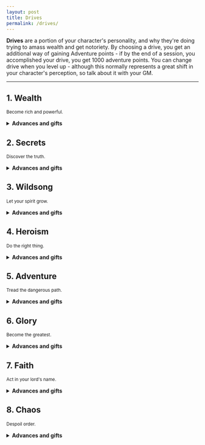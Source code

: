 ```yaml
---
layout: post
title: Drives
permalink: /drives/
---
```

<b>Drives</b> are a portion of your character's personality, and why they're doing trying to amass wealth and get notoriety. By choosing a drive, you get an additional way of gaining Adventure points - if by the end of a session, you accomplished your drive, you get 1000 adventure points. You can change drive when you level up - although this normally represents a great shift in your character's perception, so talk about it with your GM.

***
## 1. Wealth
<small>Become rich and powerful.</small>

<details markdown="1">
<summary><b>Advances and gifts</b></summary>

<h3>Advances</h3>

1. <b>Minor</b> - Acquire 1000c after an excursion.
2. <b>Minor</b> - Put the rest of your team in more danger in the pursuit of treasure.
3. <b>Minor</b> - Be known on a first-name basis by 3 influential people - for better or for worse.
4. <b>Minor</b> - Sabotage someone's connections.
5. <b>Minor</b> - Display your wealth ostentatiously.
6. <b>Minor</b> - Make an offer someone can't refuse.
7. <b>Minor</b> - Host and pay for an extravagant party in town.
8. <b>Minor</b> - Marry into wealth.
9. <b>Minor</b> - Steal something off of someone without them noticing.
10. <b>Minor</b> - Have an NPC be deeply indebted to you.
11. <b>Minor</b> - Have all your items taken from you.
12. <b>Minor</b> - Invoke the name of one of your contacts to get what you want.
13. <b>Minor</b> - Be part of a restricted group of NPCs.
14. <b>Minor</b> - Spend 1000c on something frivolous.
15. <b>Minor</b> - Gain access to useful information thanks to one of your contacts.
16. <b>Major</b> - Ally yourself with a powerful contact.
17. <b>Major</b> - Sell your soul in exchange for something you want.
18. <b>Major</b> - Betray a powerful contact.
19. <b>Major</b> - Become a lord, or receive a similarly powerful title.
20. <b>Major</b> - Successfully lead a heist that was thought to be impossible.

<h3>Minor gifts</h3>

1. <b></b> - 
2. <b></b> - 
3. <b></b> - 
4. <b></b> -
5. <b></b> -
6. <b></b> -
7. <b></b> -
8. <b></b> - Skill

<h3>Major gifts</h3>

1. <b></b> - 
2. <b></b> - 
3. <b></b> - 
4. <b></b> -

</details>

## 2. Secrets
<small>Discover the truth.</small>

<details markdown="1">
<summary><b>Advances and gifts</b></summary>

<h3>Advances</h3>

1. <b>Minor</b> - Allude to the events that brought you down the path of forbidden knowledge.
2. <b>Minor</b> - Put the acquisition of knowledge above preserving the lives of your allies.
3. <b>Minor</b> - Find out what someone was trying to conceal.
4. <b>Minor</b> - Destroy evidence that proves one of your theories to be false.
5. <b>Minor</b> - Find a language that no one knows how to speak.
6. <b>Minor</b> - Find a helpful text or painting.
7. <b>Minor</b> - Acquire a contact who has access to useful information.
8. <b>Minor</b> - Reveal your shocking findings to the public.
9. <b>Minor</b> - Establish a connection between two areas.
10. <b>Minor</b> - Dissect a rare creature in a lab.
11. <b>Minor</b> - Buy cutting-edge equipment and use it.
12. <b>Minor</b> - Get into trouble as someone discovers your shady past.
13. <b>Minor</b> - Let your curiosity lead you into danger.
14. <b>Minor</b> - Witness something no mortal mind can fathom.
15. <b>Minor</b> - Discover a link between two otherwise distinct objects.
16. <b>Major</b> - Become completely insane.
17. <b>Major</b> - Find out the truth behind a great secret.
18. <b>Major</b> - Participate in the elaboration of a conspiracy.
19. <b>Major</b> - Discover a source of forgotten knowledge.
20. <b>Major</b> - Discover precisely how to become immortal.

<h3>Minor gifts</h3>

1. <b>Mysteries</b> - 
2. <b></b> - 
3. <b></b> - 
4. <b></b> -
5. <b></b> -
6. <b></b> -
7. <b></b> -
8. <b></b> - Skill

<h3>Major gifts</h3>

1. <b></b> - 
2. <b></b> - 
3. <b></b> - 
4. <b></b> -

</details>

## 3. Wildsong
<small>Let your spirit grow.</small>

<details markdown="1">
<summary><b>Advances and gifts</b></summary>

<h3>Advances</h3>

1. <b>Minor</b> - Following a lengthy ritual, name That Which Is Nature. Only refer to it by this name henceforth.
2. <b>Minor</b> - See something from your dreams in real life.
3. <b>Minor</b> - Consume something from the deepest reaches of nature.
4. <b>Minor</b> - Perform a strange ritual at a loci of power.
5. <b>Minor</b> - Damage a town so that nature may grow there.
6. <b>Minor</b> - Sacrifice something you love to nature.
7. <b>Minor</b> - Allow a dangerous beast to live, even though you could have killed it.
8. <b>Minor</b> - Communicate with a representative of nature.
9. <b>Minor</b> - Witness an emissary of nature.
10. <b>Minor</b> - Receive insight from a druid, a hermit or something stranger still.
11. <b>Minor</b> - Consume the entirety of a beast your size (flesh, brain, bone).
12. <b>Minor</b> - Witness the majesty of nature.
13. <b>Minor</b> - Put the preservation of nature over the preservation of the life of your allies.
14. <b>Minor</b> - Get lost in nature for a day.
15. <b>Minor</b> - Fall into a psychedelic trance.
16. <b>Major</b> - Establish a lasting bond with a wild beast.
17. <b>Major</b> - Burn a city to the ground, so that nature may take its place.
18. <b>Major</b> - Make it possible for lush vegetation to grow naturally where it couldn't beforehand.
19. <b>Major</b> - Bring about a natural disaster.
20. <b>Major</b> - Become an archdruid, or acquire a title of similar natural significance.

<h3>Minor gifts</h3>

1. <b></b> - 
2. <b></b> - 
3. <b></b> - 
4. <b></b> -
5. <b></b> -
6. <b></b> -
7. <b></b> - 
8. <b></b> - Skill

<h3>Major gifts</h3>

1. <b></b> - 
2. <b></b> - 
3. <b></b> - 
4. <b></b> -

</details>

## 4. Heroism
<small>Do the right thing.</small>

<details markdown="1">
<summary><b>Advances and gifts</b></summary>

<h3>Advances</h3>

1. <b>Minor</b> - Help an influential figure in town.
2. <b>Minor</b> - Rescue someone in peril.
3. <b>Minor</b> - Defend a town that's under attack.
4. <b>Minor</b> - State the truth when it would be preferable not to do so.
5. <b>Minor</b> - Receive orders from a superior, and do them even if they're wrong.
6. <b>Minor</b> - Help someone vulnerable with no intention of being repayed.
7. <b>Minor</b> - Betray someone for a selfish cause.
8. <b>Minor</b> - Allow a lesser evil to fester.
9. <b>Minor</b> - Repair something physical that someone needs.
10. <b>Minor</b> - Spare someone's life.
11. <b>Minor</b> - Punish an NPC for wrongdoing.
12. <b>Minor</b> - Meet an NPC who hates you for what you've done.
13. <b>Minor</b> - Donate needed supplies.
14. <b>Minor</b> - Put yourself in great danger to protect your allies.
15. <b>Minor</b> - Right the wrongs you or your allies have done to an NPC.
16. <b>Major</b> - Protect a town, putting your life on the line.
17. <b>Major</b> - Lead a town to prosperity.
18. <b>Major</b> - Die for a greater cause.
19. <b>Major</b> - Succeed, when all hope seemed lost.
20. <b>Major</b> - Fall from grace.

<h3>Minor gifts</h3>

1. <b>Challenge</b> - 
2. <b></b> - 
3. <b></b> - 
4. <b></b> -
5. <b></b> -
6. <b></b> -
7. <b></b> -
8. <b></b> - Skill

<h3>Major gifts</h3>

1. <b></b> - 
2. <b></b> - 
3. <b></b> - 
4. <b></b> -

</details>

## 5. Adventure
<small>Tread the dangerous path.</small>

<details markdown="1">
<summary><b>Advances and gifts</b></summary>

<h3>Advances</h3>

1. <b>Minor</b> - Engage in reckless abandon in drink, drugs or sex.
2. <b>Minor</b> - Reach an area that's at a total Depth of 4 or more.
3. <b>Minor</b> - Spend 1000c on entertainment, drink and food.
4. <b>Minor</b> - Lose a limb.
5. <b>Minor</b> - Cross a dangerous path.
6. <b>Minor</b> - Get in trouble with the law.
7. <b>Minor</b> - Make a dramatic entrance that risks your life.
8. <b>Minor</b> - Have a cocktail, fighting move or legendary beast named after you.
9. <b>Minor</b> - Go where no one else has stepped foot in the last century.
10. <b>Minor</b> - Win an unarmed brawl in town.
11. <b>Minor</b> - Establish a connection between two areas.
12. <b>Minor</b> - Have a romantic relationship with an NPC.
13. <b>Minor</b> - Invent something useful.
14. <b>Minor</b> - Complete a non-monetary quest from an influential NPC.
15. <b>Minor</b> - Spread merriment and joy where there were none.
16. <b>Major</b> - Acquire a rare, powerful magic item.
17. <b>Major</b> - Be the sole survivor of an atrocious event.
18. <b>Major</b> - Return from the brink of death.
19. <b>Major</b> - Fulfill a prophecy.
20. <b>Major</b> - Defeat a powerful foe with a loophole.

<h3>Minor gifts</h3>

1. <b>Always ready</b> - 
2. <b></b> - 
3. <b></b> - 
4. <b></b> -
5. <b></b> -
6. <b></b> -
7. <b></b> -
8. <b></b> - Skill

<h3>Major gifts</h3>

1. <b></b> - 
2. <b></b> - 
3. <b></b> - 
4. <b></b> -

</details> 

## 6. Glory
<small>Become the greatest.</small>

<details markdown="1">
<summary><b>Advances and gifts</b></summary>

<h3>Advances</h3>

1. <b>Minor</b> - Charm someone with true tales of your exploits.
2. <b>Minor</b> - Slay a creature that's 5 times your size.
3. <b>Minor</b> - Defeat a powerful foe one-on-one.
4. <b>Minor</b> - Squander your reputation in front of many.
5. <b>Minor</b> - Refuse to back down when it would be beneficial to do so.
6. <b>Minor</b> - Rush into danger before anyone else.
7. <b>Minor</b> - Succeed at a task that someone else recently failed to achieve.
8. <b>Minor</b> - Establish a connection between two areas.
9. <b>Minor</b> - Kill 5 creatures in one blow.
10. <b>Minor</b> - Make a huge comeback.
11. <b>Minor</b> - Have your name spoken of in 3 towns.
12. <b>Minor</b> - Take full credit for the success of a quest.
13. <b>Minor</b> - Survive what should've killed you.
14. <b>Minor</b> - Gloat and monologue aloud, when it would be better not to do so.
15. <b>Minor</b> - Defeat someone so completely that you destroy their reputation.
16. <b>Major</b> - Slay a creature of 12 HD or higher.
17. <b>Major</b> - Have a landmark named after you.
18. <b>Major</b> - Have your exploits catalogued over a long period of time - do it yourself or hire someone to follow you around.
19. <b>Major</b> - Destroy an opposing faction.
20. <b>Major</b> - Start a war.

<h3>Minor gifts</h3>

1. <b></b> - 
2. <b></b> - 
3. <b></b> - 
4. <b></b> -
5. <b></b> -
6. <b></b> -
7. <b></b> -
8. <b></b> - Skill

<h3>Major gifts</h3>

1. <b>Legendary weapon</b> - Choose one of your weapons. Give it a cool name. It becomes Magical, and gets a special ability related to the situation in which it becomes legendary - talk with your GM. Anyone who lays eyes on the weapon will be able to recognize it henceforth.
2. <b></b> - 
3. <b></b> - 
4. <b></b> -

</details>

## 7. Faith
<small>Act in your lord's name.</small>

<details markdown="1">
<summary><b>Advances and gifts</b></summary>

<h3>Advances</h3>

1. <b>Minor</b> - Follow orders from your lord, even if they put you at risk.
2. <b>Minor</b> - Receive orders from your lord.
3. <b>Minor</b> - Rebel against your orders, even though this puts you at risk.
4. <b>Minor</b> - Invoke your lord's name to get what you want.
5. <b>Minor</b> - Let suffering continue, against your own or your allies' wishes.
6. <b>Minor</b> - Perform a strange action that has dire consequences for you and your allies.
7. <b>Minor</b> - Claim you're doing something on behalf of your lord, even though it's for selfish reasons.
8. <b>Minor</b> - Involve an NPC in your lord's schemes.
9. <b>Minor</b> - Spread your lord's name in town, and preach.
10. <b>Minor</b> - Bring bodily harm to those who oppose your lord.
11. <b>Minor</b> - Establish a connection to a place important to your lord.
12. <b>Minor</b> - Witness first-hand the tragic extent of your failings.
13. <b>Minor</b> - Teach someone a valuable lesson according to your philosophies.
14. <b>Minor</b> - Be rewarded for following your lord's orders.
15. <b>Minor</b> - Have an audience with your lord.
16. <b>Major</b> - Destroy something important to your lord.
17. <b>Major</b> - Perform a truly despicable act in your lord's name.
18. <b>Major</b> - Convert an powerful NPC to follow your lord.
19. <b>Major</b> - Complete a major objective for your lord, that takes 2 or more sessions to complete.
20. <b>Major</b> - Eliminate, or completely undermine, a faction opposed to your lord.

<h3>Minor gifts</h3>

1. <b></b> - 
2. <b></b> - 
3. <b></b> - 
4. <b></b> -
5. <b></b> -
6. <b></b> -
7. <b></b> -
8. <b></b> - Skill

<h3>Major gifts</h3>

1. <b></b> - 
2. <b></b> - 
3. <b></b> - 
4. <b></b> -

</details>

## 8. Chaos
<small>Despoil order.</small>

<details markdown="1">
<summary><b>Advances and gifts</b></summary>

<h3>Advances</h3>

1. <b>Minor</b> - Openly commit crimes.
2. <b>Minor</b> - Lead an NPC to revolt against orders given by a superior.
3. <b>Minor</b> - Free a group of NPCs that have been imprisoned.
4. <b>Minor</b> - Destroy an important symbol of a perceived oppressor.
5. <b>Minor</b> - Destroy the equivalent of 1000c's worth of items in an hour.
6. <b>Minor</b> - Afflict someone with a horrible curse.
7. <b>Minor</b> - Perform a dangerous ritual for power.
8. <b>Minor</b> - Interrogate an NPC for information.
9. <b>Minor</b> - Bathe in fresh blood.
10. <b>Minor</b> - Betray an NPC who trusted you.
11. <b>Minor</b> - Refrain from killing something, so that it may suffer more later.
12. <b>Minor</b> - Kill for selfish reasons.
13. <b>Minor</b> - Steal from the vulnerable to get something you want, but don't need.
14. <b>Minor</b> - Pledge yourself to a master and take an oath.
15. <b>Minor</b> - Attract followers who aid you in your design.
16. <b>Major</b> - Burn a city to the ground.
17. <b>Major</b> - Lead a revolution.
18. <b>Major</b> - Have an atrocious event named after you.
19. <b>Major</b> - Become the Greater Evil.
20. <b>Major</b> - Redeem yourself.

<h3>Minor gifts</h3>

1. <b></b> - 
2. <b></b> - 
3. <b></b> - 
4. <b></b> -
5. <b></b> -
6. <b></b> -
7. <b></b> -
8. <b></b> - Skill

<h3>Major gifts</h3>

1. <b>Blackguard</b> - 
2. <b></b> - 
3. <b></b> - 
4. <b></b> -

</details>
